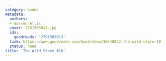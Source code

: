```yaml
---
category: books
metadata:
  authors:
  - Warren Ellis
  cover: 2701505013.jpg
  ids:
    goodreads: '2701505013'
  link: https://www.goodreads.com/book/show/36440952-the-wild-storm-10
  status: read
title: 'The Wild Storm #10'
---
```

